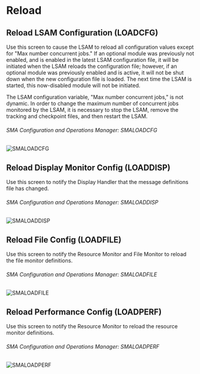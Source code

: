 # Reload

## Reload LSAM Configuration (LOADCFG)

Use this screen to cause the LSAM to reload all configuration values except for "Max number concurrent jobs." If an optional module was previously not enabled, and is enabled in the latest LSAM configuration file, it will be initiated when the LSAM reloads the configuration file; however, if an optional module was previously enabled and is active, it will not be shut down when the new configuration file is loaded. The next time the LSAM is started, this now-disabled module will not be initiated.

The LSAM configuration variable, "Max number concurrent jobs," is not dynamic. In order to change the maximum number of concurrent jobs monitored by the LSAM, it is necessary to stop the LSAM, remove the tracking and checkpoint files, and then restart the LSAM.

###### SMA Configuration and Operations Manager: SMALOADCFG

![SMALOADCFG](/img/smaloadcfg.png)

## Reload Display Monitor Config (LOADDISP)

Use this screen to notify the Display Handler that the message definitions file has changed.

###### SMA Configuration and Operations Manager: SMALOADDISP

![SMALOADDISP](/img/smaloaddisp.png)

## Reload File Config (LOADFILE)

Use this screen to notify the Resource Monitor and File Monitor to reload the file monitor definitions.

###### SMA Configuration and Operations Manager: SMALOADFILE

![SMALOADFILE](/img/smaloadfile.png)

## Reload Performance Config (LOADPERF)

Use this screen to notify the Resource Monitor to reload the resource monitor definitions.

###### SMA Configuration and Operations Manager: SMALOADPERF

![SMALOADPERF](/img/smaloadperf.png)


